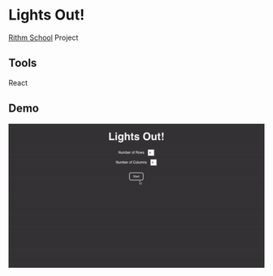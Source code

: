 # Lights Out!
[Rithm School](https://www.rithmschool.com/) Project

## Tools

React

## Demo
![Lights Out Demo](https://github.com/juliahowes124/Lights-Out/blob/main/lights_out.gif)
